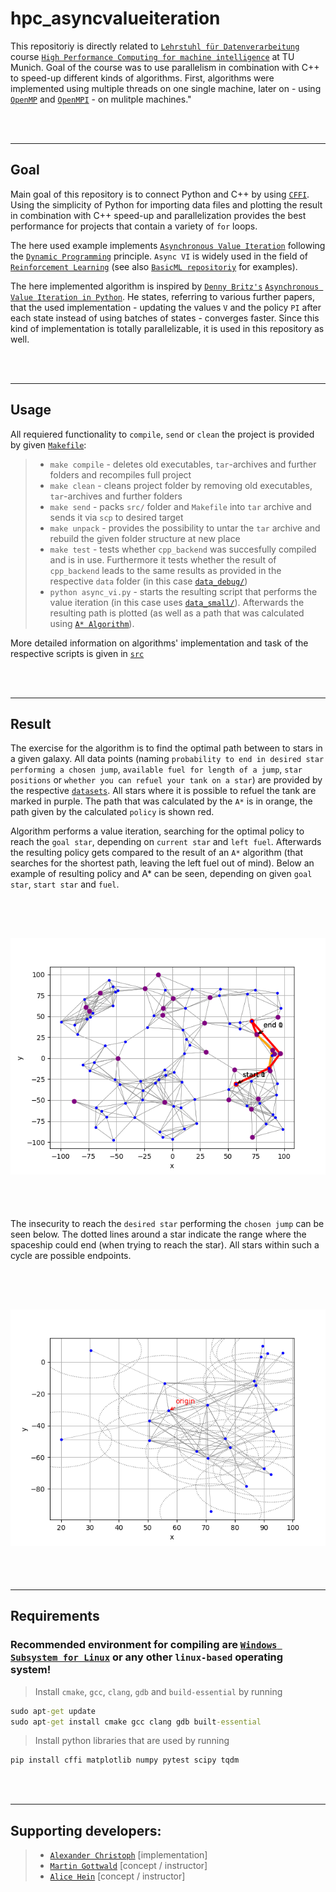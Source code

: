 # hpc_asyncvalueiteration

This repositoriy is directly related to <a href='https://www.ei.tum.de/ldv/startseite/' target='_blank'>`Lehrstuhl für Datenverarbeitung`</a> course <a href='https://www.ei.tum.de/ldv/lehre/high-performance-computing-fuer-maschinelle-intelligenz/' target='_blank'>`High Performance Computing for machine intelligence`</a> at TU Munich. Goal of the course was to use parallelism in combination with C++ to speed-up different kinds of algorithms. First, algorithms were implemented using multiple threads on one single machine, later on - using <a href='https://www.openmp.org/' target='_blank'>`OpenMP`</a> and <a href='https://www.open-mpi.org/' target='_blank'>`OpenMPI`</a> - on mulitple machines."

<br/><br/>

-------

## Goal

Main goal of this repository is to connect Python and C++ by using <a href='https://cffi.readthedocs.io/en/latest/' target='_blank'>`CFFI`</a>. Using the simplicity of Python for importing data files and plotting the result in combination with C++ speed-up and parallelization provides the best performance for projects that contain a variety of `for` loops.

The here used example implements <a href='https://artint.info/2e/html/ArtInt2e.Ch9.S5.SS2.html' target='_blank'>`Asynchronous Value Iteration`</a> following the <a href='https://en.wikipedia.org/wiki/Dynamic_programming' target='_blank'>`Dynamic Programming`</a> principle. `Async VI` is widely used in the field of <a href='https://en.wikipedia.org/wiki/Reinforcement_learning' target='_blank'>`Reinforcement Learning`</a> (see also <a href='https://github.com/papstchaka/basic_ml/blob/master/library/reinforcement_learning.py' target='_blank'>`BasicML repositoriy`</a> for examples).

The here implemented algorithm is inspired by <a href='https://github.com/dennybritz/reinforcement-learning' target='_blank'>`Denny Britz's`</a> <a href='https://github.com/dennybritz/reinforcement-learning/blob/master/DP/Value%20Iteration%20Solution.ipynb' target='_blank'>`Asynchronous Value Iteration in Python`</a>. He states, referring to various further papers, that the used implementation - updating the values `V` and the policy `PI` after each state instead of using batches of states - converges faster. Since this kind of implementation is totally parallelizable, it is used in this repository as well.

<br/><br/>

-------

## Usage

All requiered functionality to `compile`, `send` or `clean` the project is provided by given <a href="Makefile" target="_blank">`Makefile`</a>:
>   - `make compile` - deletes old executables, `tar`-archives and further folders and recompiles full project
>   - `make clean` - cleans project folder by removing old executables, `tar`-archives and further folders
>   - `make send` - packs `src/` folder and `Makefile` into `tar` archive and sends it via `scp` to desired target
>   - `make unpack` - provides the possibility to untar the `tar` archive and rebuild the given folder structure at new place
>   - `make test` - tests whether `cpp_backend` was succesfully compiled and is in use. Furthermore it tests whether the result of `cpp_backend` leads to the same results as provided in the respective `data` folder (in this case <a href='src/data/data_debug' target='_blank'>`data_debug/`</a>)
>   - `python async_vi.py` - starts the resulting script that performs the value iteration (in this case uses <a href='src/data/data_small' target='_blank'>`data_small/`</a>). Afterwards the resulting path is plotted (as well as a path that was calculated using <a href='https://en.wikipedia.org/wiki/A*_search_algorithm' target='_blank'>`A* Algorithm`</a>).

More detailed information on algorithms' implementation and task of the respective scripts is given in <a href="src/" target="_blank">`src`</a>

<br/><br/>

-------

## Result

The exercise for the algorithm is to find the optimal path between to stars in a given galaxy. All data points (naming `probability to end in desired star performing a chosen jump`, `available fuel for length of a jump`, `star positions` or `whether you can refuel your tank on a star`) are provided by the respective <a href='src/data/' target='_blank'>`datasets`</a>. All stars where it is possible to refuel the tank are marked in purple. The path that was calculated by the `A*` is in orange, the path given by the calculated `policy` is shown red.

Algorithm performs a value iteration, searching for the optimal policy to reach the `goal star`, depending on `current star` and `left fuel`. Afterwards the resulting policy gets compared to the result of an `A*` algorithm (that searches for the shortest path, leaving the left fuel out of mind). Below an example of resulting policy and A* can be seen, depending on given `goal star`, `start star` and `fuel`. 

<br/><br/>

<h2 align="center">
  <img src="assets/resulting_paths.PNG" alt="resulting paths" width="600px" />
</h2>

<br/><br/>

The insecurity to reach the `desired star` performing the `chosen jump` can be seen below. The dotted lines around a star indicate the range where the spaceship could end (when trying to reach the star). All stars within such a cycle are possible endpoints.

<br/><br/>

<h2 align="center">
  <img src="assets/insecure_jumps.PNG" alt="insecurity of jumps" width="600px" />
</h2>

<br/><br/>

-------

## Requirements

### Recommended environment for compiling are <a href="https://docs.microsoft.com/en-us/windows/wsl/about" target="_blank">`Windows Subsystem for Linux`</a> or any other `linux-based` operating system!

> Install `cmake`, `gcc`, `clang`, `gdb` and `build-essential` by running
```cmd
sudo apt-get update
sudo apt-get install cmake gcc clang gdb built-essential
```
> Install python libraries that are used by running
```cmd
pip install cffi matplotlib numpy pytest scipy tqdm
```

<br/><br/>

-------

## Supporting developers:
> -   <a href="https://github.com/papstchaka" target="_blank">`Alexander Christoph`</a> [implementation]
> -   <a href="https://www.ei.tum.de/ldv/team/wissenschaftliche-mitarbeiter/martin-gottwald/" target="_blank">`Martin Gottwald`</a> [concept / instructor]
> -   <a href="https://www.ei.tum.de/ldv/team/wissenschaftliche-mitarbeiter/alice-hein/" target="_blank">`Alice Hein`</a> [concept / instructor]